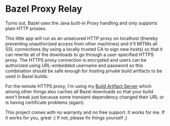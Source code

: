 # Bazel Proxy Relay

Turns out, Bazel uses the Java built-in Proxy handling 
and only supports plain HTTP proxies.

This little app will run as an 
unsecured HTTP proxy on localhost
(thereby preventing unauthorized access from other machines)
and it'll MITMs all SSL connections
(by using a locally trusted CA to sign new hosts)
so that it can rewrite all of the downloads
to go through a user-specified HTTPS proxy.
The HTTPS proxy connection is encrypted
and users can be authorized using URL-embedded username and password
so this combination should be safe enough 
for hosting private build artifacts to be used in Bazel builds.

For the remote HTTPS proxy, I'm using my
[Build Artifact Server](https://github.com/fxtentacle/build-artifact-server)
which among other things also caches all Bazel downloads
so that your build won't break just because 
some transient dependency changed their URL
or is having certificate problems (again).

This project comes with no warranty and no free support.
It works for me. If it works for you, great :)
If not, please fix things yourself ;)
